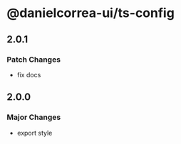 # @danielcorrea-ui/ts-config

## 2.0.1

### Patch Changes

- fix docs

## 2.0.0

### Major Changes

- export style
